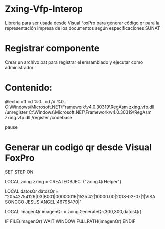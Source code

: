 # Zxing-Vfp-Interop
Librería para ser usada desde Visual FoxPro para generar código qr para la representación impresa de los documentos según especificaciones SUNAT

# Registrar componente
Crear un archivo bat para registrar el emsamblado y ejecutar como administrador

# Contenido:

@echo off
cd %0\.. 
cd /d %0\..
C:\Windows\Microsoft.NET\Framework\v4.0.30319\RegAsm zxing.vfp.dll /unregister
C:\Windows\Microsoft.NET\Framework\v4.0.30319\RegAsm zxing.vfp.dll /register /codebase

pause


# Generar un codigo qr desde Visual FoxPro

SET STEP ON

LOCAL zxing
zxing = CREATEOBJECT("zxing.QrHelper")


LOCAL datosQr
datosQr = "20542754126|03|B001|00000016|1525.42|10000.00|2018-02-07|1|VISA SONCCO JESUS ANGEL|46795470|"

LOCAL imagenQr 
imagenQr  = zxing.GenerateQr(300,300,datosQr)

IF FILE(imagenQr)
WAIT WINDOW FULLPATH(imagenQr)
ENDIF 

